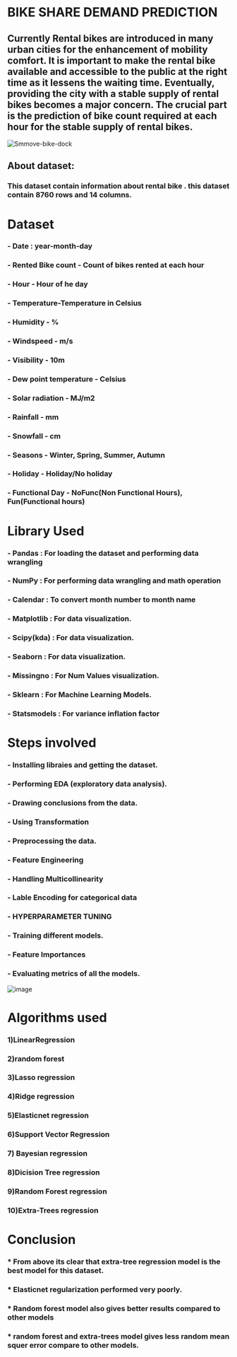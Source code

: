 # BIKE SHARE DEMAND PREDICTION

## Currently Rental bikes are introduced in many urban cities for the enhancement of mobility comfort. It is important to make the rental bike available and accessible to the public at the right time as it lessens the waiting time. Eventually, providing the city with a stable supply of rental bikes becomes a major concern. The crucial part is the prediction of bike count required at each hour for the stable supply of rental bikes. 

![Smmove-bike-dock](https://user-images.githubusercontent.com/123857050/235152003-0196dad3-b770-4adb-b81c-36b30e4b37a1.png)
## About dataset:
### This dataset contain information about rental bike . this dataset contain 8760 rows and 14 columns.
# Dataset
### - Date : year-month-day
### - Rented Bike count - Count of bikes rented at each hour
### - Hour - Hour of he day
### - Temperature-Temperature in Celsius
### - Humidity - %
### - Windspeed - m/s
### - Visibility - 10m
### - Dew point temperature - Celsius
### - Solar radiation - MJ/m2
### - Rainfall - mm
### - Snowfall - cm
### - Seasons - Winter, Spring, Summer, Autumn
### - Holiday - Holiday/No holiday
### - Functional Day - NoFunc(Non Functional Hours), Fun(Functional hours)

# Library Used
### - Pandas : For loading the dataset and performing data wrangling
### - NumPy : For performing data wrangling and math operation 
### - Calendar : To convert month number to month name
### - Matplotlib : For data visualization.
### - Scipy(kda) : For data visualization. 
### - Seaborn : For data visualization.
### - Missingno : For Num Values visualization. 
### - Sklearn : For Machine Learning Models.
### - Statsmodels : For variance inflation factor

# Steps involved
### - Installing libraies and getting the dataset.
### - Performing EDA (exploratory data analysis).
### - Drawing conclusions from the data.
### - Using Transformation 
### - Preprocessing the data.
### - Feature Engineering
### - Handling Multicollinearity
### - Lable Encoding for categorical data 
### - HYPERPARAMETER TUNING
### - Training different models.
### - Feature Importances
### - Evaluating metrics of all the models.
![image](https://user-images.githubusercontent.com/123857050/235155198-6c26c45c-c3ca-4d42-ae8e-0f935014baff.png)
 
# Algorithms used
### 1)LinearRegression
### 2)random forest
### 3)Lasso regression
### 4)Ridge regression
### 5)Elasticnet regression
### 6)Support Vector Regression
### 7) Bayesian regression
### 8)Dicision Tree regression
### 9)Random Forest regression
### 10)Extra-Trees regression

# Conclusion

### * From above its clear that extra-tree regression model is the best model for this dataset.
### * Elasticnet regularization performed very poorly.
### * Random forest model also gives better results compared to other models
### * random forest and extra-trees model gives less random mean squer error compare to other models.
